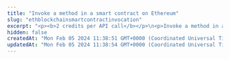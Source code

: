 ```yaml
---
title: "Invoke a method in a smart contract on Ethereum"
slug: "ethblockchainsmartcontractinvocation"
excerpt: "<p><b>2 credits per API call</b></p>\n<p>Invoke a method in an existing smart contract on Ethereum.</p>\n<p>You can call a read-only or write method.</p>\n<ul>\n<li>For <b>read-only</b> methods, the output of the invoked method is returned.</li>\n<li>For <b>write</b> methods, the ID of the associated transaction is returned.</li>\n</ul>\n<p><b>Troubleshooting a failed transaction</b><br/>\nTatum ensures that this API works against the blockchain (accesses the blockchain, finds the specified smart contract, and executes the specified ABI method with the provided parameters).<br/>However, because this API can be run against any smart contract on the blockchain, Tatum cannot in any way guarantee that the method itself will be executed successfully.</p>\n<p>If you have issues with invoking the method, refer to the user documentation for this method, or contact the author of the smart contract.</p>\n<p>For more information about invoking methods in smart contracts, see <a href=\"https://support.tatum.io/support/solutions/articles/80001052441\" target=\"_blank\">this article</a> on our Support Portal.</p>\n<p><b>Signing a transaction</b><br/>\nWhen invoking a method in a smart contract, you are charged a fee for the transaction, and you must sign the transaction with the private key of the blockchain address from which the fee will be deducted.</p>\n<p>If <b>caller</b> field is present instead of the private key, Tatum will sign the transaction with the managed private key connected to the caller address. This is applicable only for paid mainnet plans and all testnet plans. Keep in mind that the caller address must have enough access right to perform the action in the smart contract method.</p>\n<p>Providing the private key in the API is not a secure way of signing transactions, because the private key can be stolen or exposed. Your private keys should never leave your security perimeter. You should use the private keys only for testing a solution you are building on the <b>testnet</b> of a blockchain.</p>\n<p>For signing transactions on the <b>mainnet</b>, we strongly recommend that you use the Tatum <a href=\"https://github.com/tatumio/tatum-kms\" target=\"_blank\">Key Management System (KMS)</a> and provide the signature ID instead of the private key in the API. Alternatively, you can use the <a href=\"https://github.com/tatumio/tatum-js/tree/v2\" target=\"_blank\">Tatum JavaScript client</a>.</p>"
hidden: false
createdAt: "Mon Feb 05 2024 11:38:51 GMT+0000 (Coordinated Universal Time)"
updatedAt: "Mon Feb 05 2024 11:38:54 GMT+0000 (Coordinated Universal Time)"
---
```

